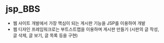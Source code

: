# jsp_BBS

- 웹 사이트 개발에서 가장 핵심이 되는 게시판 기능을 JSP를 이용하여 개발 
- 웹 디자인 프레임워크로는 부트스트랩을 이용하며 게시판 만들기 (시판의 글 작성, 글 삭제, 글 보기, 글 목록 등을 구현)
